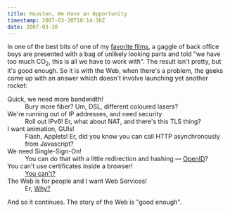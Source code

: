 ```yaml
---
title: Houston, We Have an Opportunity
timestamp: 2007-03-30T18:14:36Z
date: 2007-03-30
---
```


<p>In one of the best bits of one of my <a href="http://en.wikipedia.org/wiki/Apollo_13_%28film%29">favorite films</a>, a gaggle of back office boys are presented with a bag of unlikely looking parts and told "we have too much CO<sub>2</sub>, this is all we have to work with". The result isn't pretty, but it's good enough. So it is with the Web, when there's a problem, the geeks come up with an answer which doesn't involve launching yet another rocket:</p>
<dl>
<dt>Quick, we need more bandwidth!</dt>
<dd>Bury more fiber? Um, DSL, different coloured lasers?</dd>
<dt>We're running out of IP addresses, and need security</dt>
<dd>Roll out IPv6! Er, what about NAT, and there's this TLS thing?</dd>
<dt>I want animation, GUIs!</dt>
<dd>Flash, Applets! Er, did you know you can call HTTP asynchronously from Javascript?</dd>
<dt>We need Single-Sign-On!</dt><dt>
<dd>You can do that with a little redirection and hashing — <a href="http://openid.net/">OpenID</a>?</dd>
</dt><dt>You can't use certificates inside a browser!</dt>
<dd><a href="http://prooveme.com">You can't?</a></dd>
<dt>The Web is for people and I want Web Services!</dt>
<dd>Er, <a href="http://www.ics.uci.edu/~fielding/pubs/dissertation/top.htm">Why?</a></dd>
</dl>
<p>And so it continues. The story of the Web is "good enough".</p>